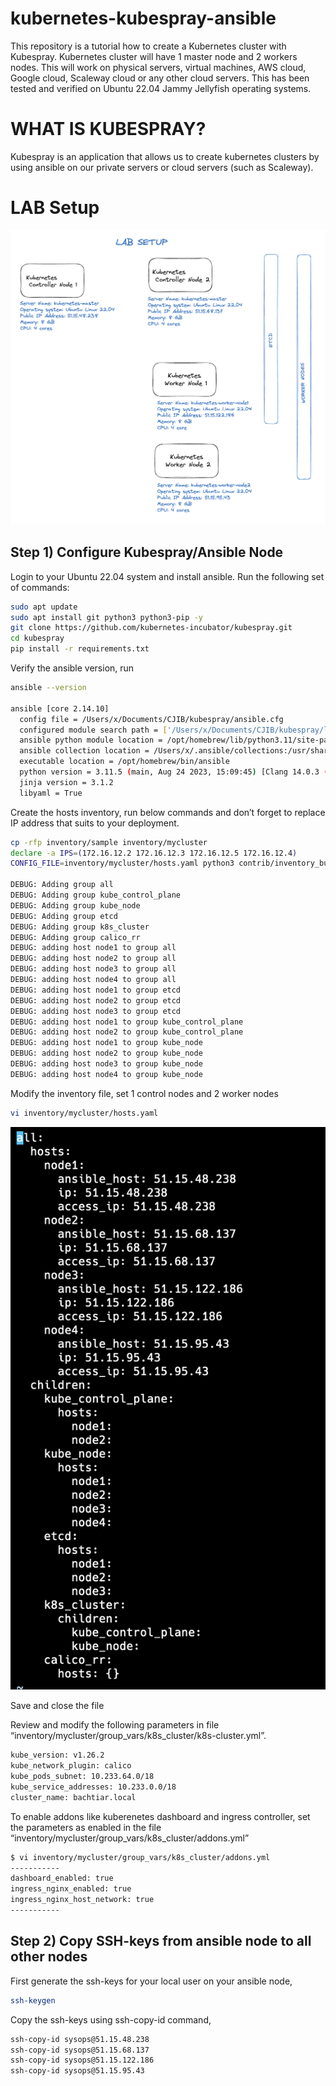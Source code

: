 # kubernetes-kubespray-ansible

This repository is a tutorial how to create a Kubernetes cluster with Kubespray. Kubernetes cluster will have 1 master node and 2 workers nodes.
This will work on physical servers, virtual machines, AWS cloud, Google cloud, Scaleway cloud or any other cloud servers. This has been tested and verified on Ubuntu 22.04 Jammy Jellyfish operating systems. 

# WHAT IS KUBESPRAY?
Kubespray is an application that allows us to create kubernetes clusters by using ansible on our private servers or cloud servers (such as Scaleway).


# LAB Setup
![LAB SETUP](lab-setup.png)


## Step 1) Configure Kubespray/Ansible Node
Login to your Ubuntu 22.04 system and install ansible. Run the following set of commands:

```bash
sudo apt update
sudo apt install git python3 python3-pip -y
git clone https://github.com/kubernetes-incubator/kubespray.git
cd kubespray
pip install -r requirements.txt
```


Verify the ansible version, run
```bash
ansible --version

ansible [core 2.14.10]
  config file = /Users/x/Documents/CJIB/kubespray/ansible.cfg
  configured module search path = ['/Users/x/Documents/CJIB/kubespray/library']
  ansible python module location = /opt/homebrew/lib/python3.11/site-packages/ansible
  ansible collection location = /Users/x/.ansible/collections:/usr/share/ansible/collections
  executable location = /opt/homebrew/bin/ansible
  python version = 3.11.5 (main, Aug 24 2023, 15:09:45) [Clang 14.0.3 (clang-1403.0.22.14.1)] (/opt/homebrew/opt/python@3.11/bin/python3.11)
  jinja version = 3.1.2
  libyaml = True
```

Create the hosts inventory, run below commands and don’t forget to replace IP address that suits to your deployment.
```bash
cp -rfp inventory/sample inventory/mycluster
declare -a IPS=(172.16.12.2 172.16.12.3 172.16.12.5 172.16.12.4)
CONFIG_FILE=inventory/mycluster/hosts.yaml python3 contrib/inventory_builder/inventory.py ${IPS[@]}

DEBUG: Adding group all
DEBUG: Adding group kube_control_plane
DEBUG: Adding group kube_node
DEBUG: Adding group etcd
DEBUG: Adding group k8s_cluster
DEBUG: Adding group calico_rr
DEBUG: adding host node1 to group all
DEBUG: adding host node2 to group all
DEBUG: adding host node3 to group all
DEBUG: adding host node4 to group all
DEBUG: adding host node1 to group etcd
DEBUG: adding host node2 to group etcd
DEBUG: adding host node3 to group etcd
DEBUG: adding host node1 to group kube_control_plane
DEBUG: adding host node2 to group kube_control_plane
DEBUG: adding host node1 to group kube_node
DEBUG: adding host node2 to group kube_node
DEBUG: adding host node3 to group kube_node
DEBUG: adding host node4 to group kube_node
```

Modify the inventory file, set 1 control nodes and 2 worker nodes
```bash
vi inventory/mycluster/hosts.yaml
```
![hosts.yaml](hosts-yaml2.png)

Save and close the file

Review and modify the following parameters in file “inventory/mycluster/group_vars/k8s_cluster/k8s-cluster.yml”.

```bash
kube_version: v1.26.2
kube_network_plugin: calico
kube_pods_subnet: 10.233.64.0/18
kube_service_addresses: 10.233.0.0/18
cluster_name: bachtiar.local
```

To enable addons like kuberenetes dashboard and ingress controller, set the parameters as enabled in the file “inventory/mycluster/group_vars/k8s_cluster/addons.yml”
```bash
$ vi inventory/mycluster/group_vars/k8s_cluster/addons.yml
-----------
dashboard_enabled: true
ingress_nginx_enabled: true
ingress_nginx_host_network: true
-----------
```

## Step 2) Copy SSH-keys from ansible node to all other nodes
First generate the ssh-keys for your local user on your ansible node,

```bash
ssh-keygen
```

Copy the ssh-keys using ssh-copy-id command,
```bash
ssh-copy-id sysops@51.15.48.238   
ssh-copy-id sysops@51.15.68.137
ssh-copy-id sysops@51.15.122.186
ssh-copy-id sysops@51.15.95.43
```
